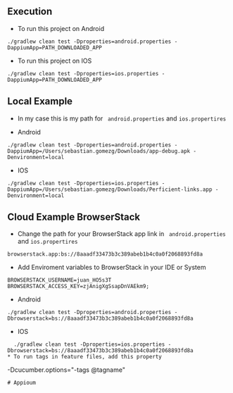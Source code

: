 


## Execution
* To run this project on Android
``` 
./gradlew clean test -Dproperties=android.properties -DappiumApp=PATH_DOWNLOADED_APP
```
* To run this project on IOS
``` 
./gradlew clean test -Dproperties=ios.properties -DappiumApp=PATH_DOWNLOADED_APP
```
## Local Example
* In my case this is my path for ``` android.properties``` and ```ios.propertires```

* Android
```
./gradlew clean test -Dproperties=android.properties -DappiumApp=/Users/sebastian.gomezg/Downloads/app-debug.apk -Denvironment=local
```
* IOS
```
./gradlew clean test -Dproperties=ios.properties -DappiumApp=/Users/sebastian.gomezg/Downloads/Perficient-links.app -Denvironment=local
```
## Cloud Example BrowserStack 

* Change the path for your BrowserStack app link in ``` android.properties``` and ```ios.propertires```
 ```
browserstack.app:bs://8aaadf33473b3c389abeb1b4c0a0f2068893fd8a
```
* Add Enviroment variables to BrowserStack in your IDE or System
```
BROWSERSTACK_USERNAME=juan_HO5s3T
BROWSERSTACK_ACCESS_KEY=zjAnigXgSsapDnVAEkm9;
```

* Android
```
./gradlew clean test -Dproperties=android.properties -Dbrowserstack=bs://8aaadf33473b3c389abeb1b4c0a0f2068893fd8a
```
* IOS
```
  ./gradlew clean test -Dproperties=ios.properties -Dbrowserstack=bs://8aaadf33473b3c389abeb1b4c0a0f2068893fd8a
* To run tags in feature files, add this property
``` 
-Dcucumber.options="-tags @tagname"
```# Appioum
# Appioum
